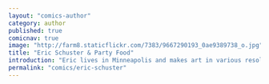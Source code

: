 ```yaml
---
layout: "comics-author"
category: author
published: true
comicnav: true
image: "http://farm8.staticflickr.com/7383/9667290193_0ae9389738_o.jpg"
title: "Eric Schuster & Party Food"
introduction: "Eric lives in Minneapolis and makes art in various resolutions. <a href='http://ejschuster.tumblr.com/'>ejschuster.tumblr.com</a>  Party Food lives in New York and takes sh*t very seriously. <a href='http://prrtyfood.com/'>prrtyfood.com</a>"
permalink: "comics/eric-schuster"
---
```


